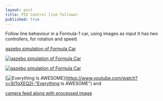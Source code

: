 ```yaml
---
layout: post
title: PID Control line follower
published: true
---
```


Follow line behaviour in a Formula-1 car, using images as input
It has two controllers, for rotation and speed.

[gazebo simulation of Formula Car](https://www.youtube.com/watch?v=PHs2H54jiRc)

[![gazebo simulation of Formula Car](https://yt-embed.herokuapp.com/embed?v=PHs2H54jiRc)](https://www.youtube.com/watch?v=PHs2H54jiRc "gazebo simulation of Formula Car")

[![gazebo simulation of Formula Car](https://img.youtube.com/watch?v=PHs2H54jiRc.jpg)](https://www.youtube.com/watch?v=PHs2H54jiRc "gazebo simulation of Formula Car")

[![Everything Is AWESOME](https://img.youtube.com/vi/StTqXEQ2l-Y/0.jpg)](https://www.youtube.com/watch?v=StTqXEQ2l-"Everything Is AWESOME")
and 

[camera feed along with processed image](https://www.youtube.com/watch?v=4kmUJu2Xqlg)
